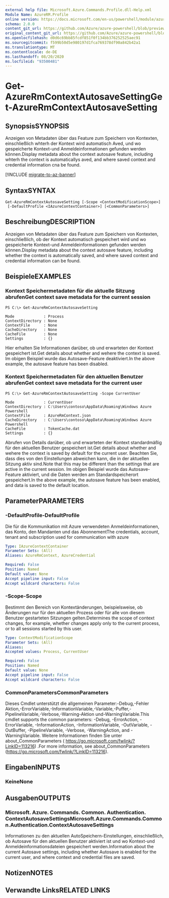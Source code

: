 ```yaml
---
external help file: Microsoft.Azure.Commands.Profile.dll-Help.xml
Module Name: AzureRM.Profile
online version: https://docs.microsoft.com/en-us/powershell/module/azurerm.profile/get-azurermcontextautosavesetting
schema: 2.0.0
content_git_url: https://github.com/Azure/azure-powershell/blob/preview/src/ResourceManager/Profile/Commands.Profile/help/Get-AzureRmContextAutosaveSetting.md
original_content_git_url: https://github.com/Azure/azure-powershell/blob/preview/src/ResourceManager/Profile/Commands.Profile/help/Get-AzureRmContextAutosaveSetting.md
ms.openlocfilehash: d0d6c69bb85fcdf851f0f134bb376252525aec91
ms.sourcegitcommit: f599b50d5e980197d1fca769378df90a842b42a1
ms.translationtype: MT
ms.contentlocale: de-DE
ms.lasthandoff: 08/20/2020
ms.locfileid: "93500481"
---
```

# <span data-ttu-id="8e72e-101">Get-AzureRmContextAutosaveSetting</span><span class="sxs-lookup"><span data-stu-id="8e72e-101">Get-AzureRmContextAutosaveSetting</span></span>

## <span data-ttu-id="8e72e-102">Synopsis</span><span class="sxs-lookup"><span data-stu-id="8e72e-102">SYNOPSIS</span></span>
<span data-ttu-id="8e72e-103">Anzeigen von Metadaten über das Feature zum Speichern von Kontexten, einschließlich whterh der Kontext wird automatisch Aved, und wo gespeicherte Kontext-und Anmeldeinformationen gefunden werden können.</span><span class="sxs-lookup"><span data-stu-id="8e72e-103">Display metadata about the context autosave feature, including whterh the context is automaticallys aved, and where saved context and credential information cna be found.</span></span>

[!INCLUDE [migrate-to-az-banner](../../includes/migrate-to-az-banner.md)]

## <span data-ttu-id="8e72e-104">Syntax</span><span class="sxs-lookup"><span data-stu-id="8e72e-104">SYNTAX</span></span>

```
Get-AzureRmContextAutosaveSetting [-Scope <ContextModificationScope>]
 [-DefaultProfile <IAzureContextContainer>] [<CommonParameters>]
```

## <span data-ttu-id="8e72e-105">Beschreibung</span><span class="sxs-lookup"><span data-stu-id="8e72e-105">DESCRIPTION</span></span>
<span data-ttu-id="8e72e-106">Anzeigen von Metadaten über das Feature zum Speichern von Kontexten, einschließlich, ob der Kontext automatisch gespeichert wird und wo gespeicherte Kontext-und Anmeldeinformationen gefunden werden können.</span><span class="sxs-lookup"><span data-stu-id="8e72e-106">Display metadata about the context autosave feature, including whether the context is automatically saved, and where saved context and credential information can be found.</span></span>

## <span data-ttu-id="8e72e-107">Beispiele</span><span class="sxs-lookup"><span data-stu-id="8e72e-107">EXAMPLES</span></span>

### <span data-ttu-id="8e72e-108">Kontext Speichermetadaten für die aktuelle Sitzung abrufen</span><span class="sxs-lookup"><span data-stu-id="8e72e-108">Get context save metadata for the current session</span></span>
```
PS C:\> Get-AzureRmContextAutosaveSetting

Mode             : Process
ContextDirectory : None
ContextFile      : None
CacheDirectory   : None
CacheFile        : None
Settings         : {}
```

<span data-ttu-id="8e72e-109">Hier erhalten Sie Informationen darüber, ob und erwarteten der Kontext gespeichert ist.</span><span class="sxs-lookup"><span data-stu-id="8e72e-109">Get details about whether and wehere the context is saved.</span></span>  <span data-ttu-id="8e72e-110">Im obigen Beispiel wurde das Autosave-Feature deaktiviert.</span><span class="sxs-lookup"><span data-stu-id="8e72e-110">In the above example, the autosave feature has been disabled.</span></span>

### <span data-ttu-id="8e72e-111">Kontext Speichermetadaten für den aktuellen Benutzer abrufen</span><span class="sxs-lookup"><span data-stu-id="8e72e-111">Get context save metadata for the current user</span></span>
```
PS C:\> Get-AzureRmContextAutosaveSetting -Scope CurrentUser

Mode             : CurrentUser
ContextDirectory : C:\Users\contoso\AppData\Roaming\Windows Azure Powershell
ContextFile      : AzureRmContext.json
CacheDirectory   : C:\Users\contoso\AppData\Roaming\Windows Azure Powershell
CacheFile        : TokenCache.dat
Settings         : {}
```

<span data-ttu-id="8e72e-112">Abrufen von Details darüber, ob und erwarteten der Kontext standardmäßig für den aktuellen Benutzer gespeichert ist.</span><span class="sxs-lookup"><span data-stu-id="8e72e-112">Get details about whether and wehere the context is saved by default for the current user.</span></span>  <span data-ttu-id="8e72e-113">Beachten Sie, dass dies von den Einstellungen abweichen kann, die in der aktuellen Sitzung aktiv sind.</span><span class="sxs-lookup"><span data-stu-id="8e72e-113">Note that this may be different than the settings that are active in the current session.</span></span> <span data-ttu-id="8e72e-114">Im obigen Beispiel wurde das Autosave-Feature aktiviert, und die Daten werden am Standardspeicherort gespeichert.</span><span class="sxs-lookup"><span data-stu-id="8e72e-114">In the above example, the autosave feature has been enabled, and data is saved to the default location.</span></span>

## <span data-ttu-id="8e72e-115">Parameter</span><span class="sxs-lookup"><span data-stu-id="8e72e-115">PARAMETERS</span></span>

### <span data-ttu-id="8e72e-116">-DefaultProfile</span><span class="sxs-lookup"><span data-stu-id="8e72e-116">-DefaultProfile</span></span>
<span data-ttu-id="8e72e-117">Die für die Kommunikation mit Azure verwendeten Anmeldeinformationen, das Konto, den Mandanten und das Abonnement</span><span class="sxs-lookup"><span data-stu-id="8e72e-117">The credentials, account, tenant and subscription used for communication with azure</span></span>

```yaml
Type: IAzureContextContainer
Parameter Sets: (All)
Aliases: AzureRmContext, AzureCredential

Required: False
Position: Named
Default value: None
Accept pipeline input: False
Accept wildcard characters: False
```

### <span data-ttu-id="8e72e-118">-Scope</span><span class="sxs-lookup"><span data-stu-id="8e72e-118">-Scope</span></span>
<span data-ttu-id="8e72e-119">Bestimmt den Bereich von Kontextänderungen, beispielsweise, ob Änderungen nur für den aktuellen Prozess oder für alle von diesem Benutzer gestarteten Sitzungen gelten.</span><span class="sxs-lookup"><span data-stu-id="8e72e-119">Determines the scope of context changes, for example, whether changes apply only to the current process, or to all sessions started by this user.</span></span>

```yaml
Type: ContextModificationScope
Parameter Sets: (All)
Aliases: 
Accepted values: Process, CurrentUser

Required: False
Position: Named
Default value: None
Accept pipeline input: False
Accept wildcard characters: False
```

### <span data-ttu-id="8e72e-120">CommonParameters</span><span class="sxs-lookup"><span data-stu-id="8e72e-120">CommonParameters</span></span>
<span data-ttu-id="8e72e-121">Dieses Cmdlet unterstützt die allgemeinen Parameter:-Debug,-Fehler Aktion,-ErrorVariable,-InformationVariable,-Variable,-Puffer,-PipelineVariable,-Verbose,-Warning-Aktion und-WarningVariable.</span><span class="sxs-lookup"><span data-stu-id="8e72e-121">This cmdlet supports the common parameters: -Debug, -ErrorAction, -ErrorVariable, -InformationAction, -InformationVariable, -OutVariable, -OutBuffer, -PipelineVariable, -Verbose, -WarningAction, and -WarningVariable.</span></span> <span data-ttu-id="8e72e-122">Weitere Informationen finden Sie unter about_CommonParameters ( https://go.microsoft.com/fwlink/?LinkID=113216) .</span><span class="sxs-lookup"><span data-stu-id="8e72e-122">For more information, see about_CommonParameters (https://go.microsoft.com/fwlink/?LinkID=113216).</span></span>

## <span data-ttu-id="8e72e-123">Eingaben</span><span class="sxs-lookup"><span data-stu-id="8e72e-123">INPUTS</span></span>

### <span data-ttu-id="8e72e-124">Keine</span><span class="sxs-lookup"><span data-stu-id="8e72e-124">None</span></span>

## <span data-ttu-id="8e72e-125">Ausgaben</span><span class="sxs-lookup"><span data-stu-id="8e72e-125">OUTPUTS</span></span>

### <span data-ttu-id="8e72e-126">Microsoft. Azure. Commands. Common. Authentication. ContextAutosaveSettings</span><span class="sxs-lookup"><span data-stu-id="8e72e-126">Microsoft.Azure.Commands.Common.Authentication.ContextAutosaveSettings</span></span>
<span data-ttu-id="8e72e-127">Informationen zu den aktuellen AutoSpeichern-Einstellungen, einschließlich, ob Autosave für den aktuellen Benutzer aktiviert ist und wo Kontext-und Anmeldeinformationsdateien gespeichert werden.</span><span class="sxs-lookup"><span data-stu-id="8e72e-127">Information about the current Autosave settings, including whether Autosave is enabled for the current user, and where context and credential files are saved.</span></span>

## <span data-ttu-id="8e72e-128">Notizen</span><span class="sxs-lookup"><span data-stu-id="8e72e-128">NOTES</span></span>

## <span data-ttu-id="8e72e-129">Verwandte Links</span><span class="sxs-lookup"><span data-stu-id="8e72e-129">RELATED LINKS</span></span>

